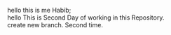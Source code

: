 hello this is me Habib; <br>
hello This is Second Day of working in this Repository.<br>
create new branch. Second time.
